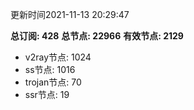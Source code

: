 更新时间2021-11-13 20:29:47

**总订阅: 428**
**总节点: 22966**
**有效节点: 2129**
- v2ray节点: 1024
- ss节点: 1016
- trojan节点: 70
- ssr节点: 19
